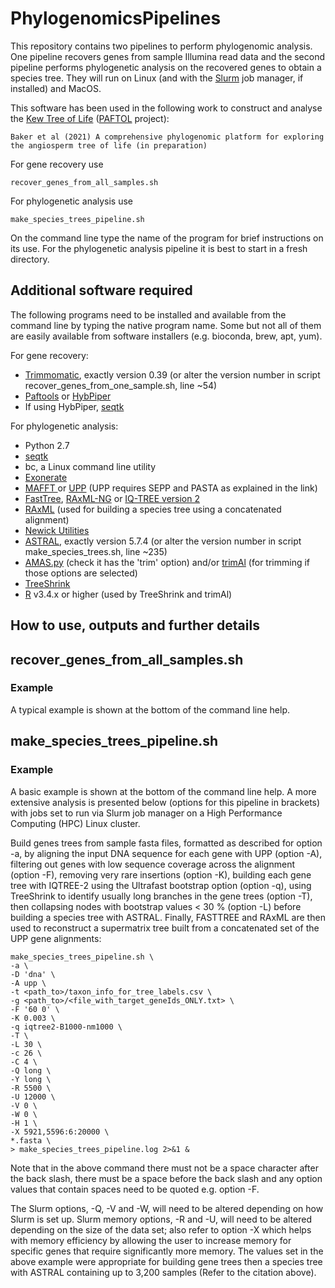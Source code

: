 # PhylogenomicsPipelines

This repository contains two pipelines to perform phylogenomic analysis. One pipeline recovers genes from sample Illumina read data and the second pipeline performs phylogenetic analysis on the recovered genes to obtain a species tree. They will run on Linux (and with the [Slurm](https://slurm.schedmd.com/) job manager, if installed) and MacOS.

This software has been used in the following work to construct and analyse the [Kew Tree of Life](https://treeoflife.kew.org/) ([PAFTOL](https://www.kew.org/science/our-science/projects/plant-and-fungal-trees-of-life) project):
```
Baker et al (2021) A comprehensive phylogenomic platform for exploring the angiosperm tree of life (in preparation)
``` 

For gene recovery use
```
recover_genes_from_all_samples.sh
```
For phylogenetic analysis use
```
make_species_trees_pipeline.sh
```
On the command line type the name of the program for brief instructions on its use. For the phylogenetic analysis pipeline it is best to start in a fresh directory.
 
##  Additional software required
The following programs need to be installed and available from the command line by typing the native program name. Some but not all of them are easily available from software installers (e.g. bioconda, brew, apt, yum). 
<!--
For the Java programs (Trimmomatic, ASTRAL) it is best to set up an alias, named as described below -->

For gene recovery:
* [Trimmomatic](http://www.usadellab.org/cms/?page=trimmomatic), exactly version 0.39 (or alter the version number in script recover_genes_from_one_sample.sh, line ~54)
* [Paftools](https://github.com/RBGKew/pypaftol) or [HybPiper](https://github.com/mossmatters/HybPiper)
* If using HybPiper, [seqtk](https://github.com/lh3/seqtk)

For phylogenetic analysis:
* Python 2.7
* [seqtk](https://github.com/lh3/seqtk)
* bc, a Linux command line utility
* [Exonerate](https://www.ebi.ac.uk/about/vertebrate-genomics/software/exonerate)
* [MAFFT ](https://mafft.cbrc.jp/alignment/software/) or [UPP](https://github.com/smirarab/sepp/blob/master/README.UPP.md) (UPP requires SEPP and PASTA as explained in the link)
* [FastTree](http://www.microbesonline.org/fasttree/), [RAxML-NG](https://github.com/amkozlov/raxml-ng) or [IQ-TREE version 2](http://www.iqtree.org)
* [RAxML](https://github.com/stamatak/standard-RAxML) (used for building a species tree using a concatenated alignment)
* [Newick Utilities](http://cegg.unige.ch/newick_utils)
* [ASTRAL](https://github.com/smirarab/ASTRAL), exactly version 5.7.4 (or alter the version number in script make_species_trees.sh, line ~235)
* [AMAS.py](https://github.com/marekborowiec/AMAS) (check it has the 'trim' option) and/or [trimAl](http://trimal.cgenomics.org/) (for trimming if those options are selected)
* [TreeShrink](http://trimal.cgenomics.org/)
* [R](https://www.r-project.org/) v3.4.x or higher  (used by TreeShrink and trimAl)
 
## How to use, outputs and further details  
## recover_genes_from_all_samples.sh
### Example
A typical example is shown at the bottom of the command line help. 
<!--  NB - TAKEN FROM OTHER PIPELINE - TAYLIR
UPTOHERE29.10.2020
Add some of the info below for this pipeline
Continue to add the outputs 

Note that in the above command there must not be a space character after the back slash, there must be a space before the back slash and any option values that contain spaces need to be quoted e.g. option -M. 

The Slurm options, -Q, -V and -W, will need to be altered depending on how Slurm is set up. Slurm memory options, -R and -U, will need to be altered depending on the size of the data set. The values set in the above example were appropriate for building gene trees containing up to 3,200 samples. 
<!--
All options (NB - problem with presenting all options is what happens if they change - have to update here as well -OK?)
```
-s   add sample name and fastq file names via a csv table file (must have a header line);
     format: SampleName,R1FastqName,R2FastqName (required option) ]
```
File containing a list of samples and data files to recover genes from.
```
-f   FULL path to all samples(required); N.B. no filenames, just the full path to them, not a relative path and no wild cards! ]
```
Can be a full path or relative path to a single directory containing all samples to use
```
  [ -t   file name of target genes in fasta format (required option) ]
```
NEED to place an example targets file in the example folder  
```
[ -a   file name of adaptors in fasta format (required option) ]
```
You need to know what adaptors to use for your sequencing data. An example file is provided for the example data provided (Trimmomatic, palidindromic mode). STILL NEED TO ADD THIS.
```
  [ -y   Hyb-Seq program; options are 'paftools' or 'hybpiper' (default=paftools) ]
```
```
  [ -p   directory prefix for each sample (default=Sample) ]
```


```
  [ -c   number of cpu to use (default=4) ]
  [ -m   Slurm memory to use (in MB); Paftools requires >> 20000, HybPiper requires << 20000 (default=20000) ]
  [ -q   Slurm partition (queue) to use (default=fast) ]
  [ -h   prints usage and description ]
  [ -v   program version]
```
Typical example of how to run:
```
<path to>/recover_genes_from_all_samples.sh \
-s <table_file.csv> \
-t <angiosperms353TargetsFile.fasta> \
-f <fastq_files_path> \
-a <illumina_adaptors.fasta> \
-p Sample \
-c 4 \
-m 20000 \
-q main \
> recover_genes_from_all_samples.log 2>&1 &
```
Can either specify the full path to the bash script or set the path in your bash_profile file so that you can just type the name of the program on the commandline. A directory for each sample is created using the prefix specified by -p (default value is 'Sample_'). You will need to alter the Slurm options, especially the -q option to reflect the names used by your Slurm setup.

Show commandline and typical usage with explantion
e.g. throttle set to 1

-->

## make_species_trees_pipeline.sh 
### Example
A basic example is shown at the bottom of the command line help. A more extensive analysis is presented below (options for this pipeline in brackets) with jobs set to run via Slurm job manager on a High Performance Computing (HPC) Linux cluster. 

Build genes trees from sample fasta files, formatted as described for option -a, by aligning the input DNA sequence for each gene with UPP (option -A),  filtering out genes with low sequence coverage across the alignment (option -F), removing very rare insertions (option -K), building each gene tree with IQTREE-2 using the Ultrafast bootstrap option (option -q), using TreeShrink to identify usually long branches in the gene trees (option -T), then collapsing nodes with bootstrap values < 30 % (option -L) before building a species tree with ASTRAL. Finally, FASTTREE and RAxML are then used to reconstruct a supermatrix tree built from a concatenated set of the UPP gene alignments:
```
make_species_trees_pipeline.sh \
-a \
-D 'dna' \
-A upp \
-t <path_to>/taxon_info_for_tree_labels.csv \
-g <path_to>/<file_with_target_geneIds_ONLY.txt> \
-F '60 0' \
-K 0.003 \
-q iqtree2-B1000-nm1000 \
-T \
-L 30 \
-c 26 \
-C 4 \
-Q long \
-Y long \
-R 5500 \
-U 12000 \
-V 0 \
-W 0 \
-H 1 \
-X 5921,5596:6:20000 \
*.fasta \
> make_species_trees_pipeline.log 2>&1 &
```
Note that in the above command there must not be a space character after the back slash, there must be a space before the back slash and any option values that contain spaces need to be quoted e.g. option -F. 

The Slurm options, -Q, -V and -W, will need to be altered depending on how Slurm is set up. Slurm memory options, -R and -U, will need to be altered depending on the size of the data set; also refer to option -X which helps with memory efficiency by  allowing the user to increase memory for specific genes that require significantly more memory. The values set in the above example were appropriate for building gene trees then a species tree with ASTRAL containing up to 3,200 samples (Refer to the citation above). 

<!-- 
To input a subset of samples in a directory, '*.fasta' should be replaced by the following example code and placed between back tick characters in the above command. It takes each identifier specified in the .txt file and creates the path to the file by adding whatever text is printed instead of '<path_to_files>':
```
cat ../<list_of_ids_matching_filename>.txt | awk '{print "<path_to_files>/" $1 ".fasta"}' `
```
Note that this command will only work if sample identifiers match the filenames. To check that the file paths actually exist, try to list them like so:
```
cat ../<list_of_ids_matching_filename>.txt | awk '{print "<path_to_files>/" $1 ".fasta"}' | xargs ls -l
```


## Outputs

<!-- 
The main output files are listed below. Some files will only exist where relevant options have been selected    [ turn list below into a table ]
* \<geneNameId\>.dna.fasta<br>
  Gene-wise raw DNA sequence file, one gene from (all) samples in the sample set
* \<geneNameId\>.protein.fasta<br>
  Gene-wise raw protein sequence file, one gene from (all) samples in the sample set (optional)	
|	|		|-- <geneNameId>.dna.aln.for_tree.fasta					Gene DNA sequence alignment file
|	|		|-- <geneNameId>.protein.aln.for_tree.fasta				Gene protein sequence alignment file
|	|		|-- <geneNameId>.dna.gene_tree_USE_THIS.nwk				Gene tree file in Newick format				
|	|		|-- run<species_tree_runId>.summary_gene_recovery.txt		
|	|		|-- run<species_tree_runId>.summary_stats.txt
|	|		|-- run<species_tree_runId>.dna.<method>.species_tree_USE_THIS.nwk	Species tree
|	|		|-- new directoriues made



## Further Details

Software dependencies and setting up
Pipeline(s) will run on Linux (or at least Ubuntu, Centos) and MacOS (or at least with Darwin in HighSierra)
Adding software to .bash_profile - mention lmod
Creating aliases for the java programs
If using an existing computer set up many of these programs should already be installed, if so you just need to ensure you are using an up-to-date version that match close to the following versions. 

## How make_species_trees_pipeline.sh works
This section explains how the pipeline works, then it may be possible to understand how or why there is an error in the outputs or whether it might be a bug in the workflow. Just explain how each step works, then add summary code for the key steps

First gene tree are made. Mention 2 modes possible - give exampels of the fasta header line. Posible to run program for a single gene as well, then pipelein coudl be used for gene family analysis as well.

If Slurm is used in the pipeline, it is possible that one or more gene trees will fail to be built due memory running out for those genes. Rather than make the pipeline stop because of this, the Slurm --dependancy flag is set to 'afterany' rather than 'afterok' so that it will continue to build the species tree from the gene trees that have been created. Use the sacct command to check whether any of the 'make_gene_trees' have failed or check the line containing 'Maximum resident set size' in the 'make_gene_trees' log file.

Mention main options for the gene trees areresisue type (option -D), alignemtn prgoram (option -A) and the phylogeny program (option-q and -r). 
Discuss the paramters used for each option.
At the edn say that you can alter the command line in the make_gene_tree.sh script if you want to alter any of the parameters, as logn as any changes don't alter the format of the output


Once the gene trees are built, get stats on the gene aligment and calculate how many genes trees each sample will be in

If sequence filtering options are on, poor quality sequences in each gene data set are removed then the remaining sequences are realigned and the tree rebuilt. If TreeShrink has been specified (option -T) the remaining sequences (i.e. minus the ones removed by filterign and TreeShrink) are realigned and the gene trees rebuilt.


This has changed now so a smaller point:
It is possible to re-run the script in the same directory but if there are files that you actually want to remove before re-running you shoudl start in a fresh direcotry. Wildcards are used to pick up the set fo fiel requried for a particualr step e.g. if you realise that you no longer need a fasta file you need to remove the modified.fasta file from the directory otherwise it will be included again. Second example: if you remove one or more genes from the analysis then existing files from the previous run will be picker up again
   -->





